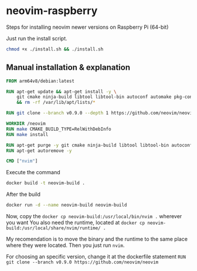 # neovim-raspberry
Steps for installing neovim newer versions on Raspberry Pi (64-bit)

Just run the install script.

```sh
chmod +x ./install.sh && ./install.sh

```

## Manual installation & explanation

```Dockerfile
FROM arm64v8/debian:latest

RUN apt-get update && apt-get install -y \
    git cmake ninja-build libtool libtool-bin autoconf automake pkg-config unzip gettext \
    && rm -rf /var/lib/apt/lists/*

RUN git clone --branch v0.9.0 --depth 1 https://github.com/neovim/neovim

WORKDIR /neovim
RUN make CMAKE_BUILD_TYPE=RelWithDebInfo
RUN make install

RUN apt-get purge -y git cmake ninja-build libtool libtool-bin autoconf automake pkg-config unzip gettext
RUN apt-get autoremove -y

CMD ["nvim"]
```

Execute the command

```sh
docker build -t neovim-build .
```

After the build

```sh
docker run -d --name neovim-build neovim-build 
```

Now, copy the `docker cp neovim-build:/usr/local/bin/nvim .` wherever you want
You also need the runtime, located at `docker cp neovim-build:/usr/local/share/nvim/runtime/ .`

My recomendation is to move the binary and the runtime to the same place where they were located. Then you just run `nvim`.

For choosing an specific version, change it at the dockerfile statement `RUN git clone --branch v0.9.0 https://github.com/neovim/neovim`
